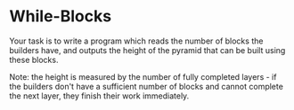 # While-Blocks
Your task is to write a program which reads the number of blocks the builders have, and outputs the height of the pyramid that can be built using these blocks.

Note: the height is measured by the number of fully completed layers - if the builders don't have a sufficient number of blocks and cannot complete the next layer, they finish their work immediately.